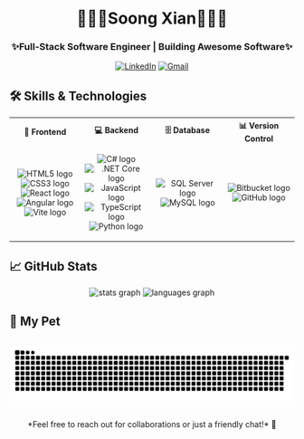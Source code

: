 <h1 align="center">👨🏻‍💻Soong Xian👨🏻‍💻</h1>
<h3 align="center">✨Full-Stack Software Engineer | Building Awesome Software✨</h3>

<div align="center">

[![LinkedIn](https://img.shields.io/badge/LinkedIn-0077B5?style=for-the-badge&logo=linkedin&logoColor=white)](https://linkedin.com/in/soongxian)
[![Gmail](https://img.shields.io/badge/Gmail-D14836?style=for-the-badge&logo=gmail&logoColor=white)](mailto:soongxian@gmail.com)

</div>

## 🛠️ Skills & Technologies

<table align="center" width="100%">
  <tr>
    <th align="center">🎨 Frontend</th>
    <th align="center">💻 Backend</th>
    <th align="center">🗄️ Database</th>
    <th align="center">📊 Version Control</th>
  </tr>
  <tr align="center">
    <td width="25%">
      <p align="center">
        <img src="https://cdn.jsdelivr.net/gh/devicons/devicon/icons/html5/html5-original.svg" height="40" alt="HTML5 logo" />
        <img src="https://cdn.jsdelivr.net/gh/devicons/devicon/icons/css3/css3-original.svg" height="40" alt="CSS3 logo" />
        <img src="https://cdn.jsdelivr.net/gh/devicons/devicon/icons/react/react-original.svg" height="40" alt="React logo" />
        <img src="https://cdn.jsdelivr.net/gh/devicons/devicon/icons/angularjs/angularjs-original.svg" height="40" alt="Angular logo" />
        <img src="https://upload.wikimedia.org/wikipedia/commons/f/f1/Vitejs-logo.svg" height="40" alt="Vite logo" />
      </p>
    </td>
    <td width="25%">
      <p align="center">
        <img src="https://cdn.jsdelivr.net/gh/devicons/devicon/icons/csharp/csharp-original.svg" height="40" alt="C# logo" />
        <img src="https://cdn.jsdelivr.net/gh/devicons/devicon/icons/dotnetcore/dotnetcore-original.svg" height="40" alt=".NET Core logo" />
        <img src="https://cdn.jsdelivr.net/gh/devicons/devicon/icons/javascript/javascript-original.svg" height="40" alt="JavaScript logo" />
        <img src="https://cdn.jsdelivr.net/gh/devicons/devicon/icons/typescript/typescript-original.svg" height="40" alt="TypeScript logo" />
        <img src="https://cdn.jsdelivr.net/gh/devicons/devicon/icons/python/python-original.svg" height="40" alt="Python logo" />
      </p>
    </td>
    <td width="25%">
      <p align="center">
        <img src="https://cdn.jsdelivr.net/gh/devicons/devicon/icons/microsoftsqlserver/microsoftsqlserver-plain.svg" height="40" alt="SQL Server logo" />
        <img src="https://cdn.jsdelivr.net/gh/devicons/devicon/icons/mysql/mysql-original.svg" height="40" alt="MySQL logo" />
      </p>
    </td>
    <td width="25%">
      <p align="center">
        <img src="https://cdn.jsdelivr.net/gh/devicons/devicon/icons/bitbucket/bitbucket-original.svg" height="40" alt="Bitbucket logo" />
        <img src="https://skillicons.dev/icons?i=github" height="40" alt="GitHub logo" />
      </p>
    </td>
  </tr>
</table>


## 📈 GitHub Stats

<div align="center">
  <img src="https://github-readme-stats.vercel.app/api?username=soongxian&hide_title=false&hide_rank=false&show_icons=true&include_all_commits=true&count_private=true&disable_animations=false&theme=github_dark&locale=en&hide_border=false" height="150" alt="stats graph"  />
  <img src="https://github-readme-stats.vercel.app/api/top-langs?username=soongxian&locale=en&hide_title=false&layout=compact&card_width=320&langs_count=5&theme=github_dark&hide_border=false" height="150" alt="languages graph"  />
</div>

## 🐍 My Pet
![snake gif](https://github.com/soongxian/soongxian/blob/output/github-snake-dark.svg)
---

<div align="center">
  *Feel free to reach out for collaborations or just a friendly chat!* 👋
</div>

